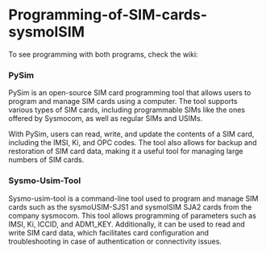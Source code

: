 # Programming-of-SIM-cards-sysmoISIM
To see programming with both programs, check the wiki:

### PySim
PySim is an open-source SIM card programming tool that allows users to program and manage SIM cards using a computer. The tool supports various types of SIM cards, including programmable SIMs like the ones offered by Sysmocom, as well as regular SIMs and USIMs.

With PySim, users can read, write, and update the contents of a SIM card, including the IMSI, Ki, and OPC codes. The tool also allows for backup and restoration of SIM card data, making it a useful tool for managing large numbers of SIM cards.

### Sysmo-Usim-Tool
Sysmo-usim-tool is a command-line tool used to program and manage SIM cards such as the sysmoUSIM-SJS1 and sysmoISIM SJA2 cards from the company sysmocom. This tool allows programming of parameters such as IMSI, Ki, ICCID, and ADM1_KEY. Additionally, it can be used to read and write SIM card data, which facilitates card configuration and troubleshooting in case of authentication or connectivity issues.
